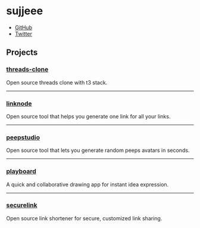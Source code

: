 # sujjeee

- [GitHub](https://x.com/sujjeeee)
- [Twitter](https://github.com/sujjeee)

## Projects

### [threads-clone ](https://threadss-clone.vercel.app)
Open source threads clone with t3 stack.

---

### [linknode](https://linknode.vercel.app)  
Open source tool that helps you generate one link for all your links.

---

### [peepstudio](https://peepstudio.vercel.app)  
Open source tool that lets you generate random peeps avatars in seconds.

---

### [playboard](https://playboard.vercel.app) 
A quick and collaborative drawing app for instant idea expression.

---

### [securelink](https://securelink.vercel.app)  
Open source link shortener for secure, customized link sharing.  

